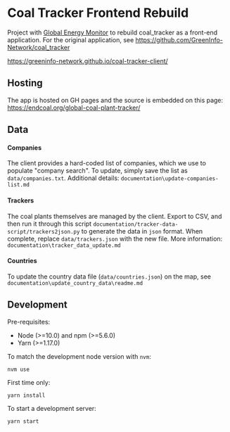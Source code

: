 # Coal Tracker Frontend Rebuild
Project with [Global Energy Monitor](https://globalenergymonitor.org/) to rebuild coal_tracker as a front-end application. For the original application, see https://github.com/GreenInfo-Network/coal_tracker

https://greeninfo-network.github.io/coal-tracker-client/

## Hosting

The app is hosted on GH pages and the source is embedded on this page: https://endcoal.org/global-coal-plant-tracker/

## Data

#### Companies
The client provides a hard-coded list of companies, which we use to populate "company search". To update, simply save the list as `data/companies.txt`. Additional details: `documentation\update-companies-list.md`

#### Trackers
The coal plants themselves are managed by the client. Export to CSV, and then run it through this script `documentation/tracker-data-script/trackers2json.py` to generate the data in `json` format. When complete, replace `data/trackers.json` with the new file. More information: `documentation\tracker_data_update.md`

#### Countries
To update the country data file (`data/countries.json`) on the map, see `documentation\update_country_data\readme.md`


## Development

Pre-requisites:
* Node (>=10.0) and npm (>=5.6.0)
* Yarn (>=1.17.0)

To match the development node version with `nvm`:
```
nvm use
```

First time only:
```
yarn install
```

To start a development server:
```
yarn start
```

